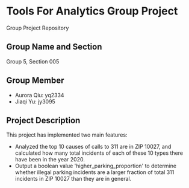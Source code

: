 # Tools For Analytics Group Project
 Group Project Repository 
## Group Name and Section 
Group 5, Section 005
## Group Member 
- Aurora Qiu: yq2334
- Jiaqi Yu: jy3095
## Project Description 
This project has implemented two main features: 
- Analyzed the top 10 causes of calls to 311 are in ZIP 10027, and calculated how many total incidents of each of these 10 types there have been in the year 2020.
- Output a boolean value 'higher_parking_proportion' to determine whether illegal parking incidents are a larger fraction of total 311 incidents in ZIP 10027 than they are in general. 
